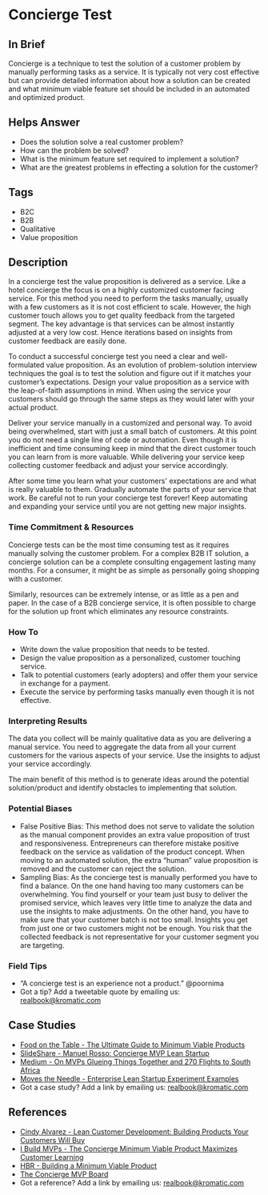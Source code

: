 # Concierge Test

## In Brief
Concierge is a technique to test the solution of a customer problem by manually performing tasks as a service. It is typically not very cost effective but can provide detailed information about how a solution can be created and what minimum viable feature set should be included in an automated and optimized product.

## Helps Answer
- Does the solution solve a real customer problem?
- How can the problem be solved?
- What is the minimum feature set required to implement a solution?
- What are the greatest problems in effecting a solution for the customer?

## Tags
- B2C
- B2B
- Qualitative
- Value proposition

## Description
In a concierge test the value proposition is delivered as a service. Like a hotel concierge the focus is on a highly customized customer facing service. For this method you need to perform the tasks manually, usually with a few customers as it is not cost efficient to scale. However, the high customer touch allows you to get quality feedback from the targeted segment. The key advantage is that services can be almost instantly adjusted at a very low cost. Hence iterations based on insights from customer feedback are easily done. 

To conduct a successful concierge test you need a clear and well-formulated value proposition. As an evolution of problem-solution interview techniques the goal is to test the solution and figure out if it matches your customer’s expectations. Design your value proposition as a service with the leap-of-faith assumptions in mind. When using the service your customers should go through the same steps as they would later with your actual product.

Deliver your service manually in a customized and personal way. To avoid being overwhelmed, start with just a small batch of customers. At this point you do not need a single line of code or automation. Even though it is inefficient and time consuming keep in mind that the direct customer touch you can learn from is more valuable. While delivering your service keep collecting customer feedback and adjust your service accordingly. 

After some time you learn what your customers' expectations are and what is really valuable to them. Gradually automate the parts of your service that work. Be careful not to run your concierge test forever! Keep automating and expanding your service until you are not getting new major insights.

### Time Commitment & Resources
Concierge tests can be the most time consuming test as it requires manually solving the customer problem. For a complex B2B IT solution, a concierge solution can be a complete consulting engagement lasting many months. For a consumer, it might be as simple as personally going shopping with a customer.

Similarly, resources can be extremely intense, or as little as a pen and paper. In the case of a B2B concierge service, it is often possible to charge for the solution up front which eliminates any resource constraints.

### How To
- Write down the value proposition that needs to be tested. 
- Design the value proposition as a personalized, customer touching service.
- Talk to potential customers (early adopters) and offer them your service in exchange for a payment.
- Execute the service by performing tasks manually even though it is not effective.

### Interpreting Results
The data you collect will be mainly qualitative data as you are delivering a manual service. You need to aggregate the data from all your current customers for the various aspects of your service. Use the insights to adjust your service accordingly.

The main benefit of this method is to generate ideas around the potential solution/product and identify obstacles to implementing that solution. 

### Potential Biases
- False Positive Bias: This method does not serve to validate the solution as the manual component provides an extra value proposition of trust and responsiveness. Entrepreneurs can therefore mistake positive feedback on the service as validation of the product concept. When moving to an automated solution, the extra “human” value proposition is removed and the customer can reject the solution.
- Sampling Bias: As the concierge test is manually performed you have to find a balance. On the one hand having too many customers can be overwhelming. You find yourself or your team just busy to deliver the promised service, which leaves very little time to analyze the data and use the insights to make adjustments. On the other hand, you have to make sure that your customer batch is not too small. Insights you get from just one or two customers might not be enough. You risk that the collected feedback is not representative for your customer segment you are targeting. 

### Field Tips
* “A concierge test is an experience not a product.” @poornima 
* Got a tip? Add a tweetable quote by emailing us: [realbook@kromatic.com](mailto:realbook@kromatic.com)

## Case Studies
* [Food on the Table - The Ultimate Guide to Minimum Viable Products](http://scalemybusiness.com/the-ultimate-guide-to-minimum-viable-products/)
* [SlideShare - Manuel Rosso: Concierge MVP Lean Startup](https://de.slideshare.net/startuplessonslearned/manuel-rosso-conciergemvpleanstartupsxsw?qid=56a1d65d-b6ed-432d-8e0a-f1a6803783df&v=default&b=&from_search=3)
* [Medium - On MVPs Glueing Things Together and 270 Flights to South Africa](https://medium.com/@zacharycohn/on-mvps-glueing-things-together-and-270-flights-to-south-africa-721d7208fb16#.29kw7lsdt)
* [Moves the Needle - Enterprise Lean Startup Experiment Examples](http://www.movestheneedle.com/blog/enterprise-lean-startup-experiment-examples/)
* Got a case study? Add a link by emailing us: [realbook@kromatic.com](mailto:realbook@kromatic.com) 

## References
* [Cindy Alvarez - Lean Customer Development: Building Products Your Customers Will Buy](https://books.google.de/books?id=jH-XAwAAQBAJ&lpg=PA216&ots=QwQBmw7jHV&dq=case%20study%20concierge%20mvp&hl=de&pg=PA138#v=onepage&q=concierge&f=false)
* [I Build MVPs - The Concierge Minimum Viable Product Maximizes Customer Learning](http://ibuildmvps.com/blog/the-concierge-minimum-viable-product-maximizes-customer-learning)
* [HBR - Building a Minimum Viable Product](https://hbr.org/2013/09/building-a-minimum-viable-prod)
* [The Concierge MVP Board](https://docs.google.com/spreadsheets/d/1yjsrdKiRwks9H9a0oec8LfZzC81zTXuo74mCmbeDc1o/edit#gid=0)
* Got a reference? Add a link by emailing us: [realbook@kromatic.com](realbook@kromatic.com)